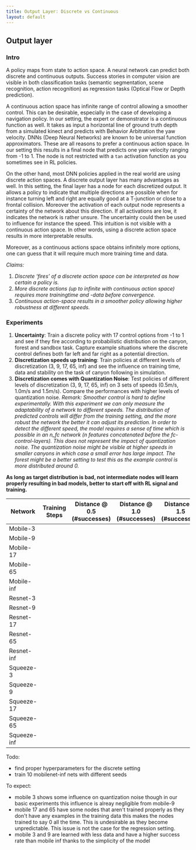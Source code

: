 ```yaml
---
title: Output Layer: Discrete vs Continuous
layout: default
---
```

## Output layer

### Intro

A policy maps from state to action space. A neural network can predict both discrete and continuous outputs. Success stories in computer vision are visible in both classification tasks (semantic segmentation, scene recognition, action recognition) as regression tasks (Optical Flow or Depth prediction). 

A continuous action space has infinite range of control allowing a smoother control. This can be desirable, especially in the case of developing a navigation policy. In our setting, the expert or demonstrator is a continuous function as well. It takes as input a horizontal line of ground truth depth from a simulated kinect and predicts with Behavior Arbitration the yaw velocity. DNNs (Deep Neural Networks) are known to be universal function approximators. These are all reasons to prefer a continuous action space. In our setting this results in a final node that predicts one yaw velocity ranging from -1 to 1. The node is not restricted with a `tan` activation function as you sometimes see in RL policies.

On the other hand, most DNN policies applied in the real world are using discrete action spaces. A discrete output layer has many advantages as well. In this setting, the final layer has a node for each discretized output. It allows a policy to indicate that multiple directions are possible when for instance turning left and right are equally good at a T-junction or close to a frontal collision. Moreover the activation of each output node represents a certainty of the network about this direction. If all activations are low, it indicates the network is rather unsure. The uncertainty could then be used to influence for instance the speed. This intuition is not visible with a continuous action space. In other words, using a discrete action space results in more interpretable results.

Moreover, as a continuous actions space obtains infinitely more options, one can guess that it will require much more training time and data.

_Claims:_
1. _Discrete ‘fires’ of a discrete action space can be interpreted as how certain a policy is._
2. _More discrete actions (up to infinite with continuous action space) requires more trainingtime and -data before convergence._
3. _Continuous action-space results in a smoother policy allowing higher robustness at different speeds._

### Experiments

1. **Uncertainty**: Train a discrete policy with 17 control options from -1 to 1 and see if they fire according to probabilistic distribution on the canyon, forest and sandbox task. Capture example situations where the discrete control defines both far left and far right as a potential direction.
2. **Discretization speeds up training**: Train policies at different levels of discretization (3, 9, 17, 65, inf) and see the influence on training time, data and stability on the task of canyon following in simulation.
3. **Discretization comes with Quantization Noise**: Test policies of different levels of discretization (3, 9, 17, 65, inf) on 3 sets of speeds (0.5m/s, 1.0m/s and 1.5m/s). Compare the performances with higher levels of quantization noise. _Remark: Smoother control is hard to define experimentally. With this experiment we can only measure the adaptability of a network to different speeds. The distribution of predicted controls will differ from the training setting, and the more robust the network the better it can adjust its prediction. In order to detect the different speed, the model requires a sense of time which is possible in an n_fc network (n features concatenated before the fc-control-layers). This does not represent the impact of quantization noise. The quantization noise might be visible at higher speeds in smaller canyons in which case a small error has large impact. The forest might be a better setting to test this as the example control is more distributed around 0._


**As long as target distribution is bad, not intermediate nodes will learn properly resulting in bad models, better to start off with RL signal and training.**

Network    | Training Steps  | Distance @ 0.5 (#successes)   | Distance @ 1.0 (#successes) | Distance @ 1.5 (#successes)
-----------|-----------------|-------------------------------|-----------------------------|----------------------------
Mobile-3   |        					|								|							  |
Mobile-9   |        					|								|							  |
Mobile-17  |        					|								|							  |
Mobile-65  |        					|								|							  |
Mobile-inf |        					|								|							  |
Resnet-3   |        					|								|							  |
Resnet-9   |        					|								|							  |
Resnet-17  |        					|								|							  |
Resnet-65  |        					|								|							  |
Resnet-inf |        					|								|							  |
Squeeze-3  |                  |               |               |
Squeeze-9  |                  |               |               |
Squeeze-17 |                  |               |               |
Squeeze-65 |                  |               |               |
Squeeze-inf|                  |               |               |

Todo:
- find proper hyperparameters for the discrete setting
- train 10 mobilenet-inf nets with different seeds 


To expect:
- mobile 3 shows some influence on quantization noise though in our basic experiments this influence is alreay negligible from mobile-9
- mobile 17 and 65 have some nodes that aren't trained properly as they don't have any examples in the training data this makes the nodes trained to say 0 all the time. This is undesirable as they become unpredictable. This issue is not the case for the regression setting.
- mobile 3 and 9 are learned with less data and have a higher success rate than mobile inf thanks to the simplicity of the model